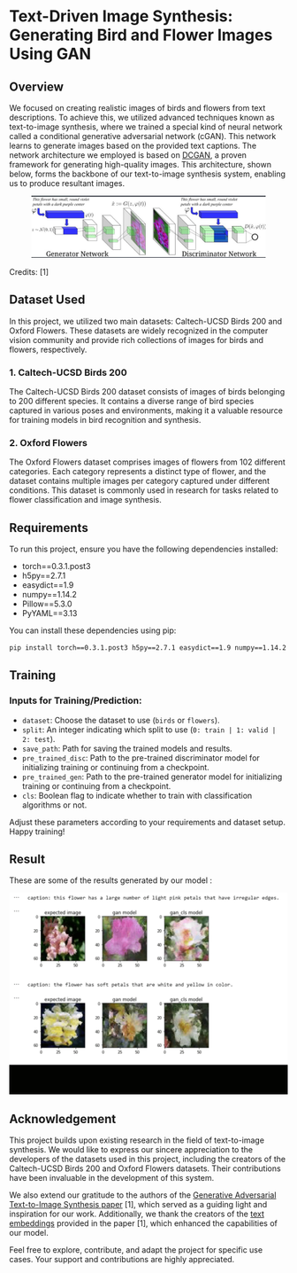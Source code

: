 # Text-Driven Image Synthesis: Generating Bird and Flower Images Using GAN

## Overview

We focused on creating realistic images of birds and flowers from text descriptions. To achieve this, we utilized advanced techniques known as text-to-image synthesis, where we trained a special kind of neural network called a conditional generative adversarial network (cGAN). This network learns to generate images based on the provided text captions. 
The network architecture we employed is based on [DCGAN](https://pytorch.org/tutorials/beginner/dcgan_faces_tutorial.html#:~:text=What%20is%20a%20DCGAN%3F,al.), a proven framework for generating high-quality images. This architecture, shown below, forms the backbone of our text-to-image synthesis system, enabling us to produce resultant images.
<figure><img src='https://github.com/pthengane/Text2Image-GAN-PyTorch/blob/master/Results/DCGAN.jpg'></figure>
Credits: [1]

## Dataset Used

In this project, we utilized two main datasets: Caltech-UCSD Birds 200 and Oxford Flowers. These datasets are widely recognized in the computer vision community and provide rich collections of images for birds and flowers, respectively.

### 1. Caltech-UCSD Birds 200

The Caltech-UCSD Birds 200 dataset consists of images of birds belonging to 200 different species. It contains a diverse range of bird species captured in various poses and environments, making it a valuable resource for training models in bird recognition and synthesis.

### 2. Oxford Flowers

The Oxford Flowers dataset comprises images of flowers from 102 different categories. Each category represents a distinct type of flower, and the dataset contains multiple images per category captured under different conditions. This dataset is commonly used in research for tasks related to flower classification and image synthesis.

## Requirements

To run this project, ensure you have the following dependencies installed:

- torch==0.3.1.post3
- h5py==2.7.1
- easydict==1.9
- numpy==1.14.2
- Pillow==5.3.0
- PyYAML==3.13

You can install these dependencies using pip:

```bash
pip install torch==0.3.1.post3 h5py==2.7.1 easydict==1.9 numpy==1.14.2 Pillow==5.3.0 PyYAML==3.13
```

## Training

### Inputs for Training/Prediction:

- `dataset`: Choose the dataset to use (`birds` or `flowers`).
- `split`: An integer indicating which split to use (`0: train | 1: valid | 2: test`).
- `save_path`: Path for saving the trained models and results.
- `pre_trained_disc`: Path to the pre-trained discriminator model for initializing training or continuing from a checkpoint.
- `pre_trained_gen`: Path to the pre-trained generator model for initializing training or continuing from a checkpoint.
- `cls`: Boolean flag to indicate whether to train with classification algorithms or not.

Adjust these parameters according to your requirements and dataset setup. Happy training!

## Result 

These are some of the results generated by our model : 

![Output avi gif](https://github.com/pthengane/Text2Image-GAN-PyTorch/blob/master/Results/GAN_Results.gif)

## Acknowledgement

This project builds upon existing research in the field of text-to-image synthesis. We would like to express our sincere appreciation to the developers of the datasets used in this project, including the creators of the Caltech-UCSD Birds 200 and Oxford Flowers datasets. Their contributions have been invaluable in the development of this system.

We also extend our gratitude to the authors of the [Generative Adversarial Text-to-Image Synthesis paper](https://arxiv.org/abs/1605.05396) [1], which served as a guiding light and inspiration for our work. Additionally, we thank the creators of the [text embeddings](https://github.com/reedscot/icml2016) provided in the paper [1], which enhanced the capabilities of our model.

Feel free to explore, contribute, and adapt the project for specific use cases. Your support and contributions are highly appreciated.
